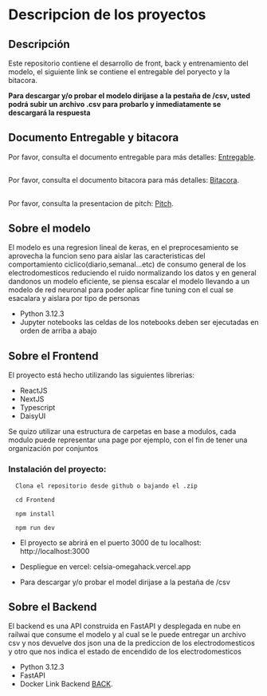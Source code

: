 # Descripcion de los proyectos

## Descripción
Este repositorio contiene el desarrollo de front, back y entrenamiento del modelo, el siguiente link se contiene el entregable del poryecto y la bitacora.

**Para descargar y/o probar el modelo dirijase a la pestaña de /csv, usted podrá subir un archivo .csv para probarlo y inmediatamente se descargará la respuesta**

## Documento Entregable y bitacora
Por favor, consulta el documento entregable para más detalles: [Entregable](https://docs.google.com/document/d/10XPGSA8f83XxOJyr741QBS0GnA0bKQiPpOMaY5kljKU/edit?usp=sharing).
##
Por favor, consulta el documento bitacora para más detalles: [Bitacora](https://docs.google.com/document/d/1eJSguXiwOOCWThZrM-JE72qhjw1qmB_lcJdybwqeeWY/edit?usp=sharing).
##
Por favor, consulta la presentacion de pitch: [Pitch](https://www.canva.com/design/DAGCZn7KB6M/9C0_WcMf_zBaDGQe_SWWJw/edit?utm_content=DAGCZn7KB6M&utm_campaign=designshare&utm_medium=link2&utm_source=sharebutton).
## Sobre el modelo
El modelo es una regresion lineal de keras, en el preprocesamiento se aprovecha la funcion seno para aislar las caracteristicas del comportamiento ciclico(diario,semanal...etc)
de consumo general de los electrodomesticos reduciendo el ruido normalizando los datos y en general dandonos un modelo eficiente, se piensa escalar el modelo llevando a un modelo
de red neuronal para poder aplicar fine tuning con el cual se esacalara y aislara por tipo de personas
- Python 3.12.3
- Jupyter notebooks
las celdas de los notebooks deben ser ejecutadas en orden de arriba a abajo
## Sobre el Frontend
El proyecto está hecho utilizando las siguientes librerias:
- ReactJS
- NextJS
- Typescript
- DaisyUI

Se quizo utilizar una estructura de carpetas en base a modulos, cada modulo puede representar una page por ejemplo, con el fin de tener una organización por conjuntos

### Instalación del proyecto:

      Clona el repositorio desde github o bajando el .zip
      
      cd Frontend
      
      npm install
      
      npm run dev

- El proyecto se abrirá en el puerto 3000 de tu localhost: http://localhost:3000

- Despliegue en vercel: celsia-omegahack.vercel.app

- Para descargar y/o probar el model dirijase a la pestaña de /csv
  
## Sobre el Backend
El backend es una API construida en FastAPI y desplegada en nube en railwai que consume el modelo y al cual se le puede entregar un archivo csv y nos devuelve dos json una de la prediccion de los electrodomesticos y otro que nos indica el estado de encendido de los electrodomesticos
- Python 3.12.3
- FastAPI
- Docker
  Link Backend [BACK](https://backend-production-27fa.up.railway.app/).

